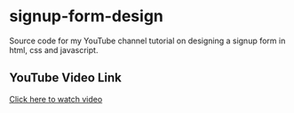 # signup-form-design
Source code for my YouTube channel tutorial on designing a signup form in html, css and javascript.

## YouTube Video Link
[Click here to watch video](https://youtu.be/wM1uwytSIz8)